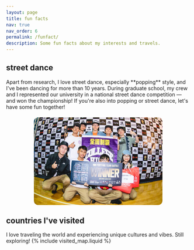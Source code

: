 ```yaml
---
layout: page
title: fun facts
nav: true
nav_order: 6
permalink: /funfact/
description: Some fun facts about my interests and travels.
---
```


<h2 class="section-title">street dance</h2>
Apart from research, I love street dance, especially **popping** style, and I've been dancing for more than 10 years.
During graduate school, my crew and I represented our university in a national street dance competition — and won the championship!
If you're also into popping or street dance, let's have some fun together!

<img src="/assets/img/dance.jpg" alt="Street dance performance"
     style="width: 70%; max-width: 400px; border-radius: 12px; display: block; margin: 20px auto;">

<h2 class="section-title">countries I've visited</h2>
I love traveling the world and experiencing unique cultures and vibes.
Still exploring!
{% include visited_map.liquid %}

<!-- {% include visitor.liquid %} -->
